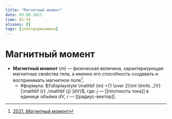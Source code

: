 ```yaml
---
title: "Магнитный момент"
date: 03.08.2021
time: 01:54
aliases: []
tags: [электродинамика]
---
```


# Магнитный момент

- **Магнитный момент** ($m$) — физическая величина, характеризующая магнитные свойства тела, а именно его способность создавать и воспринимать магнитное поле[^1].
	- #формула: ${\displaystyle \mathbf {m} ={1 \over 2}\int \limits _{V}[\mathbf {r} ,\mathbf {j} ]dV}$, где:
		$j$ — [[плотность тока]] в единице объёма $dV$,
		$r$ — [[радиус-вектор]]. 

[^1]: [2021. *Магнитный момент*](zotero://select/items/1_E7I4NCRG)